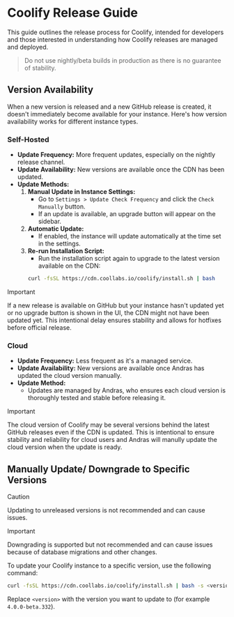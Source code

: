 # Coolify Release Guide

This guide outlines the release process for Coolify, intended for developers and those interested in understanding how Coolify releases are managed and deployed.

> Do not use nightly/beta builds in production as there is no guarantee of stability.

## Version Availability

When a new version is released and a new GitHub release is created, it doesn't immediately become available for your instance. Here's how version availability works for different instance types.

### Self-Hosted

- **Update Frequency:** More frequent updates, especially on the nightly release channel.
- **Update Availability:** New versions are available once the CDN has been updated.
- **Update Methods:**
  1. **Manual Update in Instance Settings:**
     - Go to `Settings > Update Check Frequency` and click the `Check Manually` button.
     - If an update is available, an upgrade button will appear on the sidebar.
  2. **Automatic Update:**
     - If enabled, the instance will update automatically at the time set in the settings.
  3. **Re-run Installation Script:**
     - Run the installation script again to upgrade to the latest version available on the CDN:
     ```bash
     curl -fsSL https://cdn.coollabs.io/coolify/install.sh | bash
     ```

> [!IMPORTANT]
> If a new release is available on GitHub but your instance hasn't updated yet or no upgrade button is shown in the UI, the CDN might not have been updated yet. This intentional delay ensures stability and allows for hotfixes before official release.

### Cloud

- **Update Frequency:** Less frequent as it's a managed service.
- **Update Availability:** New versions are available once Andras has updated the cloud version manually.
- **Update Method:**
  - Updates are managed by Andras, who ensures each cloud version is thoroughly tested and stable before releasing it.

> [!IMPORTANT]
> The cloud version of Coolify may be several versions behind the latest GitHub releases even if the CDN is updated. This is intentional to ensure stability and reliability for cloud users and Andras will manully update the cloud version when the update is ready.

## Manually Update/ Downgrade to Specific Versions

> [!CAUTION]  
> Updating to unreleased versions is not recommended and can cause issues.

> [!IMPORTANT]
> Downgrading is supported but not recommended and can cause issues because of database migrations and other changes.

To update your Coolify instance to a specific version, use the following command:

```bash
curl -fsSL https://cdn.coollabs.io/coolify/install.sh | bash -s <version>
```
Replace `<version>` with the version you want to update to (for example `4.0.0-beta.332`).
